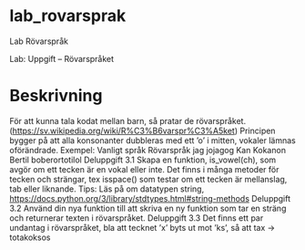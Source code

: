 # lab_rovarsprak
Lab Rövarspråk

Lab: Uppgift – Rövarspråket

# Beskrivning
För att kunna tala kodat mellan barn, så pratar de rövarspråket.
(https://sv.wikipedia.org/wiki/R%C3%B6varspr%C3%A5ket)
Principen bygger på att alla konsonanter dubbleras med ett ’o’ i mitten, vokaler lämnas oförändrade.
Exempel:
Vanligt språk Rövarspråk
jag jojagog
Kan Kokanon
Bertil boberortotilol
Deluppgift 3.1
Skapa en funktion, is_vowel(ch), som avgör om ett tecken är en vokal eller inte. Det finns i många metoder
för tecken och strängar, tex isspace() som testar om ett tecken är mellanslag, tab eller liknande.
Tips: Läs på om datatypen string, https://docs.python.org/3/library/stdtypes.html#string-methods
Deluppgift 3.2
Använd din nya funktion till att skriva en ny funktion som tar en sträng och returnerar texten i rövarspråket.
Deluppgift 3.3
Det finns ett par undantag i rövarspråket, bla att tecknet ’x’ byts ut mot ’ks’, så att
tax -> totakoksos
